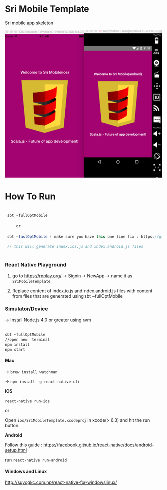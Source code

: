 # Sri Mobile Template

Sri mobile app skeleton

![stimobile](srimobile.png)


# How To Run

```scala

 sbt ~fullOptMobile
   
     or 
 
 sbt ~fastOptMobile ( make sure you have this one line fix : https://github.com/facebook/react-native/pull/4830/files )
 
 // this will generate index.ios.js and index.android.js files
 
```

### React Native Playground

1) go to https://rnplay.org/ ->  Signin  -> NewApp -> name it as `SriMobileTemplate`

2) Replace content of index.io.js and index.android.js files with content from files that are generated using sbt ~fullOptMobile

### Simulator/Device

-> Install Node.js 4.0 or greater using [nvm](https://github.com/creationix/nvm#installation)

```

sbt ~fullOptMobile
//open new  terminal
npm install
npm start
```

#### Mac

-> `brew install watchman`

-> `npm install -g react-native-cli`

**iOS**

`react-native run-ios`

or

Open  `ios/SriMobileTemplate.xcodeproj` in xcode(> 6.3) and hit the run button.

**Android**

Follow this guide : https://facebook.github.io/react-native/docs/android-setup.html

run `react-native run-android`

#### Windows and Linux

http://suyogkc.com.np/react-native-for-windowslinux/